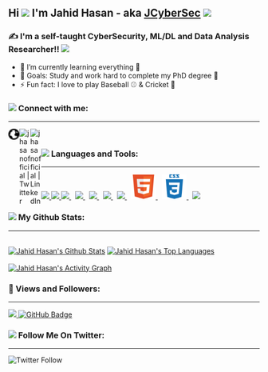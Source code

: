 ## Hi <img src="https://emojis.slackmojis.com/emojis/images/1536351075/4594/blob-wave.gif?1536351075" width="39"> I'm Jahid Hasan - aka [JCyberSec][website] <img src="https://media.giphy.com/media/mGcNjsfWAjY5AEZNw6/giphy.gif" width="60">


### :writing_hand: I'm a self-taught CyberSecurity, ML/DL and Data Analysis Researcher!! <img src="https://emojis.slackmojis.com/emojis/images/1616369378/22769/meow_nerd2.png?1616369378" width="24">

- 🌱 I’m currently learning everything 🤣
- 🥅 Goals: Study and work hard to complete my PhD degree :muscle:
- ⚡ Fun fact: I love to play Baseball :baseball: & Cricket :cricket_game:


### <img src="https://emojis.slackmojis.com/emojis/images/1621024394/39092/cat-roll.gif?1621024394" width="27" /> Connect with me:
---
[<img align="left" alt="jahidhasan.com" width="22px" src="https://raw.githubusercontent.com/iconic/open-iconic/master/svg/globe.svg" />][website]
[<img align="left" alt="jhasanofficial | Twitter" width="22px" src="https://cdn.jsdelivr.net/npm/simple-icons@v3/icons/twitter.svg" />][twitter]
[<img align="left" alt="jhasanofficial | LinkedIn" width="22px" src="https://cdn.jsdelivr.net/npm/simple-icons@v3/icons/linkedin.svg" />][linkedin]
<br />

### <img src="https://emojis.slackmojis.com/emojis/images/1494533524/2240/programmer.gif?1494533524" width="30"> Languages and Tools:
---
<p align="left"> 
    <a href="https://www.python.org" target="_blank"> <img src="https://img.icons8.com/color/48/000000/python.png"/> </a>
    <a href="https://www.jetbrains.com/pycharm/" target="_blank"> <img src="https://img.icons8.com/color/48/000000/pycharm.png"/> </a> 
    <a style="padding-right:8px;" href="https://www.mysql.com/" target="_blank"> <img src="https://img.icons8.com/color/48/000000/mysql-logo.png"/> </a>
    <a style="padding-right:8px;" href="https://www.linux.org/" target="_blank"> <img src="https://img.icons8.com/color/48/000000/linux.png"/> </a>
    <a style="padding-right:8px;" href="https://aws.amazon.com/" target="_blank"> <img src="https://img.icons8.com/color/48/000000/amazon-web-services.png"/> </a>
    <a style="padding-right:8px;" href="https://www.office.com/" target="_blank"> <img src="https://img.icons8.com/color/48/000000/office-365.png"/> </a>
    <a style="padding-right:8px;" href="https://www.tableau.com/" target="_blank"> <img src="https://img.icons8.com/color/50/000000/tableau-software.png"/> </a>
    <a style="padding-right:8px;" href="https://www.w3schools.com/html/" target="_blank">  <img src="https://github.com/devicons/devicon/blob/master/icons/html5/html5-original.svg" alt="HTML" width="50" height="50"/> </a>
    <a style="padding-right:8px;" href="https://www.w3schools.com/css/" target="_blank">  <img src="https://github.com/devicons/devicon/blob/master/icons/css3/css3-plain-wordmark.svg" alt="CSS" width="50" height="50"/>  </a>
    <a style="padding-right:8px;" href="https://www.w3schools.com/js/default.asp" target="_blank"> <img src="https://img.icons8.com/ios/50/000000/javascript--v2.png"/> </a>
</p>

### <img src="https://emojis.slackmojis.com/emojis/images/1613746769/13611/stock_up.gif?1613746769" width="26"> My Github Stats:
---
  <br/>
    <a href="https://github.com/jahidhasanlinix/github-readme-stats"><img alt="Jahid Hasan's Github Stats" src="https://github-readme-stats.vercel.app/api?username=jahidhasanlinix&show_icons=true&count_private=true&theme=dracula&hide_border=true" /></a>
  <a href="https://github.com/jahidhasanlinix/github-readme-stats"><img alt="Jahid Hasan's Top Languages" src="https://github-readme-stats.vercel.app/api/top-langs/?username=jahidhasanlinix&langs_count=8&count_private=true&layout=compact&theme=dracula&hide_border=true" /></a>
  <br/>
<br/>
<a href="https://github.com/jahidhasanlinix/github-readme-activity-graph"><img alt="Jahid Hasan's Activity Graph" src="https://activity-graph.herokuapp.com/graph?username=jahidhasanlinix&langs_count=8&count_private=tru&layout=compact&theme=react-dark&hide_border=true" /></a>
<br/>

### :hugs: Views and Followers:
---
<a href="https://github.com/jahidhasanlinix/github-profile-views-counter">
    <img src="https://komarev.com/ghpvc/?username=jahidhasanlinix">
</a>
<a href="https://github.com/jahidhasanlinix?tab=followers"><img src="https://img.shields.io/github/followers/jahidhasanlinix?label=Followers&style=flat-square" alt="GitHub Badge"></a>

### <img src="https://emojis.slackmojis.com/emojis/images/1582776773/7926/twitter.png?1582776773" width="26"> Follow Me On Twitter:
---
![Twitter Follow](https://img.shields.io/twitter/follow/jhasanofficial?style=for-the-badge)



[website]: https://jahidhasanlinix.github.io/hasan_jahid/
[twitter]: https://twitter.com/jhasanofficial
[linkedin]: https://www.linkedin.com/in/jhasanofficial/

